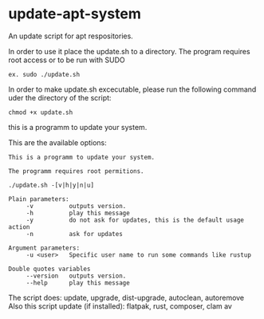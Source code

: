# update-apt-system
An update script for apt respositories.

In order to use it place the update.sh to a directory.
The program requires root access or to be run with SUDO


```
ex. sudo ./update.sh
```

In order to make update.sh excecutable, please run the following command uder the directory of the script:

```
chmod +x update.sh
```

this is a programm to update your system.

This are the available options:

```
This is a programm to update your system.

The programm requires root permitions.

./update.sh -[v|h|y|n|u]

Plain parameters:
	 -v 		 outputs version.
	 -h 		 play this message
	 -y 		 do not ask for updates, this is the default usage action
	 -n 		 ask for updates

Argument parameters:
	 -u <user> 	 Specific user name to run some commands like rustup

Double quotes variables
	 --version 	 outputs version.
	 --help 	 play this message

```

The script does:
update, upgrade, dist-upgrade, autoclean, autoremove
Also this script update (if installed):
flatpak, rust, composer, clam av
